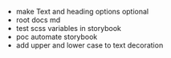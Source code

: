 - make Text and heading options optional
- root docs md
- test scss variables in storybook
- poc automate storybook
- add upper and lower case to text decoration
